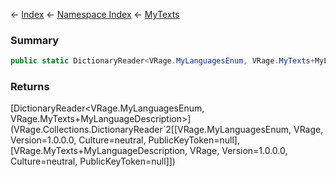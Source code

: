 ← [Index](Api-Index) ← [Namespace Index](Namespace-Index) ← [MyTexts](VRage.MyTexts)

### Summary

```csharp
public static DictionaryReader<VRage.MyLanguagesEnum, VRage.MyTexts+MyLanguageDescription> Languages { get; }
```

### Returns

[DictionaryReader<VRage.MyLanguagesEnum, VRage.MyTexts+MyLanguageDescription>](VRage.Collections.DictionaryReader`2[[VRage.MyLanguagesEnum, VRage, Version=1.0.0.0, Culture=neutral, PublicKeyToken=null],[VRage.MyTexts+MyLanguageDescription, VRage, Version=1.0.0.0, Culture=neutral, PublicKeyToken=null]])

